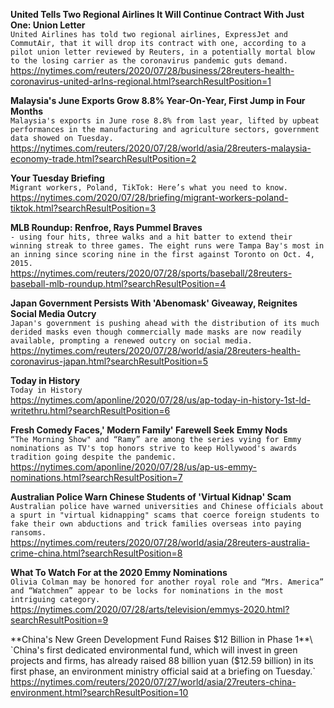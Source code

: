**United Tells Two Regional Airlines It Will Continue Contract With Just One: Union Letter**\
`United Airlines has told two regional airlines, ExpressJet and CommutAir, that it will drop its contract with one, according to a pilot union letter reviewed by Reuters, in a potentially mortal blow to the losing carrier as the coronavirus pandemic guts demand. `\
https://nytimes.com/reuters/2020/07/28/business/28reuters-health-coronavirus-united-arlns-regional.html?searchResultPosition=1

**Malaysia's June Exports Grow 8.8% Year-On-Year, First Jump in Four Months**\
`Malaysia's exports in June rose 8.8% from last year, lifted by upbeat performances in the manufacturing and agriculture sectors, government data showed on Tuesday.`\
https://nytimes.com/reuters/2020/07/28/world/asia/28reuters-malaysia-economy-trade.html?searchResultPosition=2

**Your Tuesday Briefing**\
`Migrant workers, Poland, TikTok: Here’s what you need to know.`\
https://nytimes.com/2020/07/28/briefing/migrant-workers-poland-tiktok.html?searchResultPosition=3

**MLB Roundup: Renfroe, Rays Pummel Braves**\
`- using four hits, three walks and a hit batter to extend their winning streak to three games. The eight runs were Tampa Bay's most in an inning since scoring nine in the first against Toronto on Oct. 4, 2015.`\
https://nytimes.com/reuters/2020/07/28/sports/baseball/28reuters-baseball-mlb-roundup.html?searchResultPosition=4

**Japan Government Persists With 'Abenomask' Giveaway, Reignites Social Media Outcry**\
`Japan's government is pushing ahead with the distribution of its much derided masks even though commercially made masks are now readily available, prompting a renewed outcry on social media.`\
https://nytimes.com/reuters/2020/07/28/world/asia/28reuters-health-coronavirus-japan.html?searchResultPosition=5

**Today in History**\
`Today in History`\
https://nytimes.com/aponline/2020/07/28/us/ap-today-in-history-1st-ld-writethru.html?searchResultPosition=6

**Fresh Comedy Faces,' Modern Family' Farewell Seek Emmy Nods**\
`“The Morning Show" and “Ramy” are among the series vying for Emmy nominations as TV's top honors strive to keep Hollywood's awards tradition going despite the pandemic.`\
https://nytimes.com/aponline/2020/07/28/us/ap-us-emmy-nominations.html?searchResultPosition=7

**Australian Police Warn Chinese Students of 'Virtual Kidnap' Scam**\
`Australian police have warned universities and Chinese officials about a spurt in "virtual kidnapping" scams that coerce foreign students to fake their own abductions and trick families overseas into paying ransoms.`\
https://nytimes.com/reuters/2020/07/28/world/asia/28reuters-australia-crime-china.html?searchResultPosition=8

**What To Watch For at the 2020 Emmy Nominations**\
`Olivia Colman may be honored for another royal role and “Mrs. America” and “Watchmen” appear to be locks for nominations in the most intriguing category.`\
https://nytimes.com/2020/07/28/arts/television/emmys-2020.html?searchResultPosition=9

**China's New Green Development Fund Raises $12 Billion in Phase 1**\
`China's first dedicated environmental fund, which will invest in green projects and firms, has already raised 88 billion yuan ($12.59 billion) in its first phase, an environment ministry official said at a briefing on Tuesday.`\
https://nytimes.com/reuters/2020/07/27/world/asia/27reuters-china-environment.html?searchResultPosition=10

